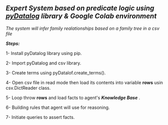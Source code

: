 ## *Expert System based on predicate logic using **[pyDatalog](https://sites.google.com/site/pydatalog/home)** library & Google Colab environment*
*The system will infer family realationships based on a family tree in a csv file*

***Steps:***

1- Install pyDatalog library using pip.

2- Import pyDatalog and csv library.

3- Create terms using pyDatalof.create_terms().

4- Open csv file in read mode then load its contents into variable **rows** usin csv.DictReader class.

5- Loop throw **rows** and load facts to agent's ***Knowledge Base*** .

6- Building rules that agent will use for reasoning.

7- Initiate queries to assert facts.
